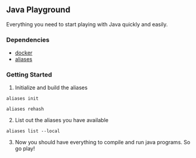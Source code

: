 Java Playground
----------------

Everything you need to start playing with Java quickly and easily.

### Dependencies

- [docker](https://docs.docker.com/install/#supported-platforms)
- [aliases](https://github.com/sebglazebrook/aliases)

### Getting Started

1. Initialize and build the aliases

```
aliases init

aliases rehash
```

2. List out the aliases you have available

```
aliases list --local
```

3. Now you should have everything to compile and run java programs. So go play!
